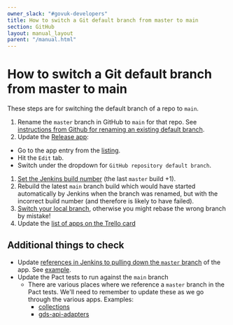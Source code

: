 ```yaml
---
owner_slack: "#govuk-developers"
title: How to switch a Git default branch from master to main
section: GitHub
layout: manual_layout
parent: "/manual.html"
---
```


# How to switch a Git default branch from master to main

These steps are for switching the default branch of a repo to `main`.

1. Rename the `master` branch in GitHub to `main` for that repo. See [instructions from Github for renaming an existing default branch](https://github.com/github/renaming#renaming-existing-branches).
1. Update the [Release app](https://release.publishing.service.gov.uk/applications/):
  - Go to the app entry from the [listing](https://release.publishing.service.gov.uk/applications/).
  - Hit the `Edit` tab.
  - Switch under the dropdown for `GitHub repository default branch`.
1. [Set the Jenkins build number](/manual/test-and-build-a-project-on-jenkins-ci.html#fixing-the-build-number)  (the last `master` build +1).
1. Rebuild the latest `main` branch build which would have started automatically by Jenkins when the branch was renamed, but with the incorrect build number (and therefore is likely to have failed).
1. [Switch your local branch](https://docs.github.com/en/github/administering-a-repository/renaming-a-branch#updating-a-local-clone-after-a-branch-name-changes), otherwise you might rebase the wrong branch by mistake!
1. Update the [list of apps on the Trello card](https://trello.com/c/xVhGGzOE/225-change-default-branch-to-main)

## Additional things to check

- Update [references in Jenkins to pulling down the `master` branch](https://github.com/alphagov/govuk-puppet/search?l=HTML%2BERB&q=master) of the app.
  See [example](https://github.com/alphagov/govuk-puppet/blob/master/modules/govuk_jenkins/templates/jobs/bouncer_cdn.yaml.erb).
- Update the Pact tests to run against the `main` branch
  - There are various places where we reference a `master` branch in the Pact tests. We'll need to remember to update these as we go through the various apps. Examples:
    - [collections](https://github.com/alphagov/collections/pull/2281#discussion_r576018353)
    - [gds-api-adapters](https://github.com/alphagov/gds-api-adapters/blob/ea45d4c1133a2a48b7bbfdc477b7880c330ec7b9/Jenkinsfile#L13-L17)
